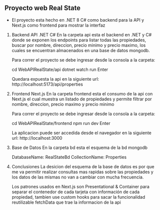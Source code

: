 ## Proyecto web Real State

- El proyecto esta hecho en .NET 8 C# como backend para la API y Next.js como frontend para mostrar la interfaz

1. Backend API .NET C#
   En la carpeta api esta el backend en .NET y C# donde se exponen los endpoints para listar todas las propiedades, buscar por nombre, direccion, precio minimo y precio maximo,
   los cuales se encuentran almacenados en una base de datos mongodb.

   Para correr el proyecto se debe ingresar desde la consola a la carpeta:
  
   cd WebAPIRealState/api
   dotnet watch run
   Enter

   Quedara expuesta la api en la siguiente url: http://localhost:5173/api/properties

2. Frontend Next.js
   En la carpeta frontend esta el consumo de la api con Next.js el cual muestra un listado de propiedades y permite filtrar por nombre, direccion, precio maximo y precio minimo

   Para correr el proyecto se debe ingresar desde la consola a la carpeta:

   cd WebAPIRealState/frontend
   npm run dev
   Enter

   La aplicacion puede ser accedida desde el navegador en la siguiente url: http://localhost:3000

3. Base de Datos
   En la carpeta bd esta el esquema de la bd mongodb
   
   DatabaseName: RealStateBd
   CollectionName: Properties

4. Conclusiones
   La desicion del esquema de la base de datos es por que me va permitir realizar consultas mas rapidas sobre las propiedades y los datos de las mismas no van a cambiar con mucha frecuencia.

   Los patrones usados en Next.js son Presentational & Container para separar el contenedor de cada tarjeta con información de cada propiedad,
   tambien use custom hooks para sacar la funcionalidad reutilizable fetchData que trae la informacion de la api
